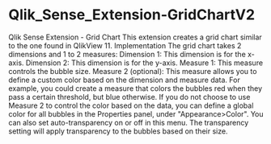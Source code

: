 # Qlik_Sense_Extension-GridChartV2
Qlik Sense Extension - Grid Chart This extension creates a grid chart similar to the one found in QlikView 11.  Implementation The grid chart takes 2 dimensions and 1 to 2 measures:  Dimension 1: This dimension is for the x-axis.  Dimension 2: This dimension is for the y-axis.  Measure 1: This measure controls the bubble size.  Measure 2 (optional): This measure allows you to define a custom color based on the dimension and measure data. For example, you could create a measure that colors the bubbles red when they pass a certain threshold, but blue otherwise.  If you do not choose to use Measure 2 to control the color based on the data, you can define a global color for all bubbles in the Properties panel, under "Appearance>Color". You can also set auto-transparency on or off in this menu. The transparency setting will apply transparency to the bubbles based on their size.
